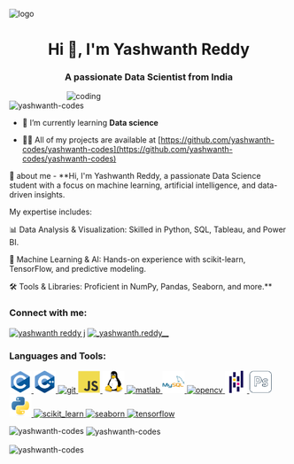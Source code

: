 ![logo](https://github.com/yashwanth-codes/yashwanth-codes-/blob/main/Blue%20Black%20Modern%20Computer%20Science%20Google%20Classroom%20Header.png)
<h1 align="center">Hi 👋, I'm Yashwanth Reddy</h1>
<h3 align="center">A passionate Data Scientist from India</h3>
<img align="right" alt="coding"width="400" src=https://cdn.dribbble.com/users/2131993/screenshots/4948736/thoughtworks-gif_dribbble.gif>
<p align="left"> <img src="https://komarev.com/ghpvc/?username=yashwanth-codes&label=Profile%20views&color=0e75b6&style=flat" alt="yashwanth-codes" /> </p>

- 🌱 I’m currently learning **Data science**

- 👨‍💻 All of my projects are available at [https://github.com/yashwanth-codes/yashwanth-codes](https://github.com/yashwanth-codes/yashwanth-codes)

💬 about me - **Hi, I'm Yashwanth Reddy, a passionate Data Science student with a focus on machine learning, artificial intelligence, and data-driven insights. 

My expertise includes: 

📊 Data Analysis & Visualization: Skilled in Python, SQL, Tableau, and Power BI. 

🤖 Machine Learning & AI: Hands-on experience with scikit-learn, TensorFlow, and predictive modeling.

🛠️ Tools & Libraries: Proficient in NumPy, Pandas, Seaborn, and more.**

<h3 align="left">Connect with me:</h3>
<p align="left">
<a href="https://linkedin.com/in/yashwanth reddy j" target="blank"><img align="center" src="https://raw.githubusercontent.com/rahuldkjain/github-profile-readme-generator/master/src/images/icons/Social/linked-in-alt.svg" alt="yashwanth reddy j" height="30" width="40" /></a>
<a href="https://instagram.com/_yashwanth.reddy__" target="blank"><img align="center" src="https://raw.githubusercontent.com/rahuldkjain/github-profile-readme-generator/master/src/images/icons/Social/instagram.svg" alt="_yashwanth.reddy__" height="30" width="40" /></a>
</p>

<h3 align="left">Languages and Tools:</h3>
<p align="left"> <a href="https://www.cprogramming.com/" target="_blank" rel="noreferrer"> <img src="https://raw.githubusercontent.com/devicons/devicon/master/icons/c/c-original.svg" alt="c" width="40" height="40"/> </a> <a href="https://www.w3schools.com/cpp/" target="_blank" rel="noreferrer"> <img src="https://raw.githubusercontent.com/devicons/devicon/master/icons/cplusplus/cplusplus-original.svg" alt="cplusplus" width="40" height="40"/> </a> <a href="https://git-scm.com/" target="_blank" rel="noreferrer"> <img src="https://www.vectorlogo.zone/logos/git-scm/git-scm-icon.svg" alt="git" width="40" height="40"/> </a> <a href="https://developer.mozilla.org/en-US/docs/Web/JavaScript" target="_blank" rel="noreferrer"> <img src="https://raw.githubusercontent.com/devicons/devicon/master/icons/javascript/javascript-original.svg" alt="javascript" width="40" height="40"/> </a> <a href="https://www.linux.org/" target="_blank" rel="noreferrer"> <img src="https://raw.githubusercontent.com/devicons/devicon/master/icons/linux/linux-original.svg" alt="linux" width="40" height="40"/> </a> <a href="https://www.mathworks.com/" target="_blank" rel="noreferrer"> <img src="https://upload.wikimedia.org/wikipedia/commons/2/21/Matlab_Logo.png" alt="matlab" width="40" height="40"/> </a> <a href="https://www.mysql.com/" target="_blank" rel="noreferrer"> <img src="https://raw.githubusercontent.com/devicons/devicon/master/icons/mysql/mysql-original-wordmark.svg" alt="mysql" width="40" height="40"/> </a> <a href="https://opencv.org/" target="_blank" rel="noreferrer"> <img src="https://www.vectorlogo.zone/logos/opencv/opencv-icon.svg" alt="opencv" width="40" height="40"/> </a> <a href="https://pandas.pydata.org/" target="_blank" rel="noreferrer"> <img src="https://raw.githubusercontent.com/devicons/devicon/2ae2a900d2f041da66e950e4d48052658d850630/icons/pandas/pandas-original.svg" alt="pandas" width="40" height="40"/> </a> <a href="https://www.photoshop.com/en" target="_blank" rel="noreferrer"> <img src="https://raw.githubusercontent.com/devicons/devicon/master/icons/photoshop/photoshop-line.svg" alt="photoshop" width="40" height="40"/> </a> <a href="https://www.python.org" target="_blank" rel="noreferrer"> <img src="https://raw.githubusercontent.com/devicons/devicon/master/icons/python/python-original.svg" alt="python" width="40" height="40"/> </a> <a href="https://scikit-learn.org/" target="_blank" rel="noreferrer"> <img src="https://upload.wikimedia.org/wikipedia/commons/0/05/Scikit_learn_logo_small.svg" alt="scikit_learn" width="40" height="40"/> </a> <a href="https://seaborn.pydata.org/" target="_blank" rel="noreferrer"> <img src="https://seaborn.pydata.org/_images/logo-mark-lightbg.svg" alt="seaborn" width="40" height="40"/> </a> <a href="https://www.tensorflow.org" target="_blank" rel="noreferrer"> <img src="https://www.vectorlogo.zone/logos/tensorflow/tensorflow-icon.svg" alt="tensorflow" width="40" height="40"/> </a> </p>

<p><img align="left" src="https://github-readme-stats.vercel.app/api/top-langs?username=yashwanth-codes&show_icons=true&locale=en&layout=compact" alt="yashwanth-codes" /></p>

<p>&nbsp;<img align="center" src="https://github-readme-stats.vercel.app/api?username=yashwanth-codes&show_icons=true&locale=en" alt="yashwanth-codes" /></p>

<p><img align="center" src="https://github-readme-streak-stats.herokuapp.com/?user=yashwanth-codes&" alt="yashwanth-codes" /></p>
